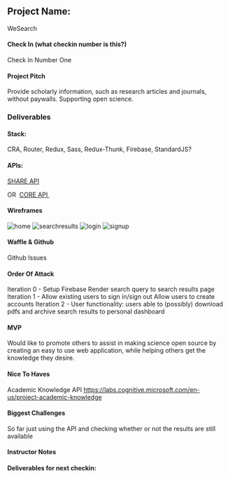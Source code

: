 ## Project Name:
WeSearch

#### Check In (what checkin number is this?)
Check In Number One

#### Project Pitch
Provide scholarly information, such as research articles and journals, without paywalls. Supporting open science.

### Deliverables

#### Stack:
CRA, Router, Redux, Sass, Redux-Thunk, Firebase, StandardJS?

#### APIs:
[SHARE API](https://share-research.readthedocs.io/en/latest/index.html?highlight=research#guide)

OR 
[CORE API ](https://core.ac.uk/services#api)

#### Wireframes
![home](https://user-images.githubusercontent.com/11744547/40495299-237cc40a-5f34-11e8-818f-c0222daa3e89.png)
![searchresults](https://user-images.githubusercontent.com/11744547/40495249-0750bf5c-5f34-11e8-873f-5b4da474acf1.png)
![login](https://user-images.githubusercontent.com/11744547/40495254-0a626bf0-5f34-11e8-9bd0-8ff9952c3653.png)
![signup](https://user-images.githubusercontent.com/11744547/40495260-0cb3b26a-5f34-11e8-8906-15161657ac84.png)

#### Waffle & Github
Github Issues

#### Order Of Attack
Iteration 0 -
Setup Firebase
Render search query to search results page
Iteration 1 -
Allow existing users to sign in/sign out
Allow users to create accounts
Iteration 2 -
User functionality: users able to (possibly) download pdfs and archive search results to personal dashboard

#### MVP
Would like to promote others to assist in making science open source by creating an easy to use web application, while helping others get the knowledge they desire.

#### Nice To Haves
Academic Knowledge API https://labs.cognitive.microsoft.com/en-us/project-academic-knowledge

#### Biggest Challenges
So far just using the API and checking whether or not the results are still available

#### Instructor Notes

#### Deliverables for next checkin:
